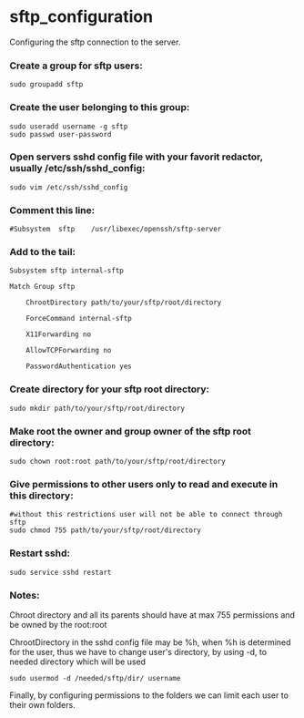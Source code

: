 # sftp_configuration
Configuring the sftp connection to the server.

### Create a group for sftp users:
	sudo groupadd sftp

### Create the user belonging to this group:
	sudo useradd username -g sftp
	sudo passwd user-password

### Open servers sshd config file with your favorit redactor, usually /etc/ssh/sshd_config:
	sudo vim /etc/ssh/sshd_config

### Comment this line:
	#Subsystem	sftp	/usr/libexec/openssh/sftp-server

### Add to the tail:
	Subsystem sftp internal-sftp

	Match Group sftp

		ChrootDirectory path/to/your/sftp/root/directory
	
		ForceCommand internal-sftp
	
		X11Forwarding no
	
		AllowTCPForwarding no
	
		PasswordAuthentication yes
 
### Create directory for your sftp root directory:
	sudo mkdir path/to/your/sftp/root/directory

### Make root the owner and group owner of the sftp root directory:
	sudo chown root:root path/to/your/sftp/root/directory

### Give permissions to other users only to read and execute in this directory:
	#without this restrictions user will not be able to connect through sftp
	sudo chmod 755 path/to/your/sftp/root/directory

### Restart sshd:
	sudo service sshd restart

### Notes:
Chroot directory and all its parents should have at max 755 permissions and be owned by the root:root

ChrootDirectory in the sshd config file may be %h, when %h is determined for the user,
thus we have to change user's directory, by using -d, to needed directory which will be used

	sudo usermod -d /needed/sftp/dir/ username

Finally, by configuring permissions to the folders we can limit each user to their own folders.
